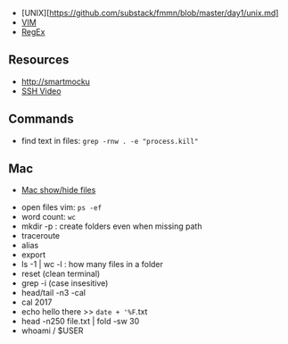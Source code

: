 
* [UNIX][https://github.com/substack/fmmn/blob/master/day1/unix.md]
* [VIM](https://github.com/substack/fmmn/blob/master/day1/vim.md)
* [RegEx](https://github.com/substack/fmmn/blob/master/day1/regex.md)

## Resources
* [http://smartmocku](http://smartmocku)
* [SSH Video](http://build-podcast.com/ssh/)

## Commands
* find text in files: `grep -rnw . -e "process.kill"`

## Mac
* [Mac show/hide files](http://ianlunn.co.uk/articles/quickly-showhide-hidden-files-mac-os-x-mavericks/)

- open files vim: `ps -ef`
- word count: `wc`
- mkdir -p : create folders even when missing path
- traceroute
- alias
- export
- ls -1 | wc -l : how many files in a folder
- reset (clean terminal)
- grep -i (case insesitive)
- head/tail -n3
-cal
- cal 2017
- echo hello there >> `date + '%F`.txt
- head -n250 file.txt | fold -sw 30
- whoami / $USER